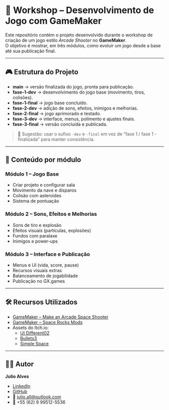 # 🚀 Workshop – Desenvolvimento de Jogo com GameMaker

Este repositório contém o projeto desenvolvido durante o workshop de criação de um jogo estilo *Arcade Shooter* no **GameMaker**.  
O objetivo é mostrar, em três módulos, como evoluir um jogo desde a base até sua publicação final.

---

## 🎮 Estrutura do Projeto

- **main** → versão finalizada do jogo, pronta para publicação.  
- **fase-1-dev** → desenvolvimento do jogo base (movimento, tiros, colisões).  
- **fase-1-final** → jogo base concluído.  
- **fase-2-dev** → adição de sons, efeitos, inimigos e melhorias.  
- **fase-2-final** → jogo aprimorado e testado.  
- **fase-3-dev** → interface, menus, polimento e ajustes finais.  
- **fase-3-final** → versão concluída e publicada.  

> 🔎 Sugestão: usar o sufixo `-dev` e `-final` em vez de “fase 1 / fase 1 - finalizada” para manter consistência.

---

## 📂 Conteúdo por módulo

### Módulo 1 – Jogo Base
- Criar projeto e configurar sala  
- Movimento da nave e disparos  
- Colisão com asteroides  
- Sistema de pontuação  

### Módulo 2 – Sons, Efeitos e Melhorias
- Sons de tiro e explosão  
- Efeitos visuais (partículas, explosões)  
- Fundos com paralaxe  
- Inimigos e power-ups  

### Módulo 3 – Interface e Publicação
- Menus e UI (vida, score, pause)  
- Recursos visuais extras  
- Balanceamento de jogabilidade  
- Publicação no GX.games  

---

## 🛠️ Recursos Utilizados

- [GameMaker – Make an Arcade Space Shooter](https://gamemaker.io/en/tutorials/make-arcade-space-shooter)  
- [GameMaker – Space Rocks Mods](https://gamemaker.io/pt-BR/tutorials/space-rocks-mods)  
- Assets do Itch.io:  
  - [UI Different02](https://wenrexa.itch.io/ui-different02)  
  - [Bullets3](https://wenrexa.itch.io/bullets3)  
  - [Simple Space](https://kenney-assets.itch.io/simple-space)  

---

## 👨‍🏫 Autor

**Julio Alves**  
- [LinkedIn](https://linkedin.com/in/julioall)  
- [GitHub](https://github.com/Julioall)  
- 📧 julio.all@outlook.com  
- 📱 +55 (62) 9 99512-5536  
